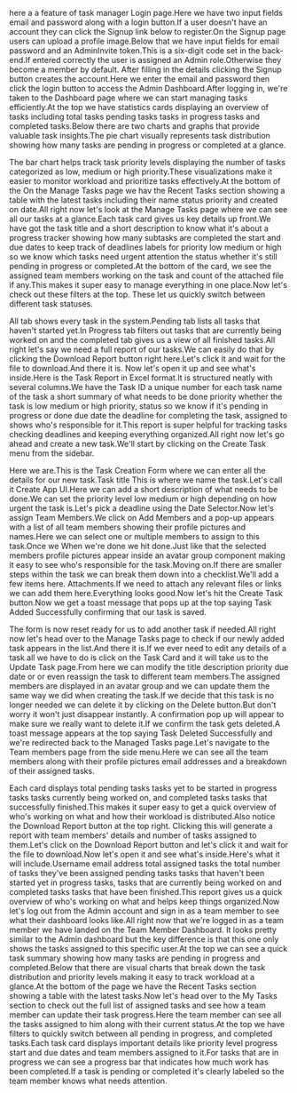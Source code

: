 here a a feature of task manager
Login page.Here we have two input fields email and password along with a login
button.If a user doesn't have an account they can click the Signup link below to register.On the
Signup page users can upload a profile image.Below that we have input
fields for email password and an AdminInvite token.This is a six-digit code set in the back-end.If
entered correctly the user is assigned an Admin role.Otherwise they become a member by default.
After filling in the details clicking the Signup button creates the account.Here we enter the
email and password then click the login button to access the Admin Dashboard.After logging in,
we're taken to the Dashboard page where we can start managing tasks efficiently.At the top we have
statistics cards displaying an overview of tasks including total tasks pending tasks tasks in
progress tasks and completed tasks.Below there are two charts and graphs that provide valuable
task insights.The pie chart visually represents task distribution showing how many tasks are
pending in progress or completed at a glance.

The bar chart helps track task priority levels displaying the number of tasks categorized as low,
medium or high priority.These visualizations make it easier to monitor workload and prioritize tasks
effectively.At the bottom of the On the Manage Tasks page we hav the Recent Tasks section
showing a table with the latest tasks including their name status priority and created on date.All
right now let's look at the Manage Tasks page where we can see all our tasks at a glance.Each task
card gives us key details up front.We have got the task title and a short description to know what it's
about a progress tracker showing how many subtasks are completed the start and due dates to keep
track of deadlines labels for priority low medium or high so we know which tasks need urgent
attention the status whether it's still pending in progress or completed.At the bottom of the card,
we see the assigned team members working on the task and count of the attached file if any.This
makes it super easy to manage everything in one place.Now let's check out these filters at the top.
These let us quickly switch between different task statuses.

All tab shows every task in the system.Pending tab lists all tasks that haven't started yet.In Progress
tab filters out tasks that are currently being worked on and the completed tab gives us a view of all
finished tasks.All right let's say we need a full report of our tasks.We can easily do that by clicking
the Download Report button right here.Let's click it and wait for the file to download.And there it is.
Now let's open it up and see what's inside.Here is the Task Report in Excel format.It is structured
neatly with several columns.We have the Task ID a unique number for each task name of the task a
short summary of what needs to be done priority whether the task is low medium or high priority,
status so we know if it's pending in progress or done due date the deadline for completing the task,
assigned to shows who's responsible for it.This report is super helpful for tracking tasks checking
deadlines and keeping everything organized.All right now let's go ahead and create a new task.We'll
start by clicking on the Create Task menu from the sidebar.

Here we are.This is the Task Creation Form where we can enter all the details for our new task.Task
title This is where we name the task.Let's call it Create App UI.Here we can add a short description
of what needs to be done.We can set the priority level low medium or high depending on how
urgent the task is.Let's pick a deadline using the Date Selector.Now let's assign Team Members.We
click on Add Members and a pop-up appears with a list of all team members showing their profile
pictures and names.Here we can select one or multiple members to assign to this task.Once we
When we're done we hit done.Just like that the selected members profile pictures appear inside an
avatar group component making it easy to see who's responsible for the task.Moving on.If there are
smaller steps within the task we can break them down into a checklist.We'll add a few items here.
Attachments.If we need to attach any relevant files or links we can add them here.Everything looks
good.Now let's hit the Create Task button.Now we get a toast message that pops up at the top
saying Task Added Successfully confirming that our task is saved.

The form is now reset ready for us to add another task if needed.All right now let's head over to
the Manage Tasks page to check if our newly added task appears in the list.And there it is.If we ever
need to edit any details of a task all we have to do is click on the Task Card and it will take us to the
Update Task page.From here we can modify the title description priority due date or or even reassign
the task to different team members.The assigned members are displayed in an avatar group and we can
update them the same way we did when creating the task.If we decide that this task is no longer needed
we can delete it by clicking on the Delete button.But don't worry it won't just disappear instantly.
A confirmation pop up will appear to make sure we really want to delete it.If we confirm the task gets
deleted.A toast message appears at the top saying Task Deleted Successfully and we're redirected back to 
the Managed Tasks page.Let's navigate to the Team members page from the side menu.Here we can see all the
team members along with their profile pictures email addresses and a breakdown of their assigned tasks.

Each card displays total pending tasks tasks yet to be started in progress tasks tasks currently being worked on,
and completed tasks tasks that successfully finished.This makes it super easy to get a quick overview of who's
working on what and how their workload is distributed.Also notice the Download Report button at the top right.
Clicking this will generate a report with team members' details and number of tasks assigned to them.Let's 
click on the Download Report button and let's click it and wait for the file to download.Now let's open it 
and see what's inside.Here's what it will include.Username email address total assigned tasks the total 
number of tasks they've been assigned pending tasks tasks that haven't been started yet in progress tasks,
tasks that are currently being worked on and completed tasks tasks that have been finished.This report gives 
us a quick overview of who's working on what and helps keep things organized.Now let's log out from the Admin
account and sign in as a team member to see what their dashboard looks like.All right now that we're logged in
as a team member we have landed on the Team Member Dashboard. It looks pretty 
similar to the Admin dashboard but the key difference is that this one only shows the tasks assigned to 
this specific user.At the top we can see a quick task summary showing how many tasks are pending in progress 
and completed.Below that there are visual charts that break down the task distribution and priority levels making
it easy to track workload at a glance.At the bottom of the page we have the Recent Tasks section showing a 
table with the latest tasks.Now let's head over to the My Tasks section to check out the full list of assigned 
tasks and see how a team member can update their task progress.Here the team member can see all the tasks assigned 
to him along with their current status.At the top we have filters to quickly switch between all pending in progress,
and completed tasks.Each task card displays important details like priority level progress start and due dates and 
team members assigned to it.For tasks that are in progress we can see a progress bar that indicates how much work has been 
completed.If a task is pending or completed it's clearly labeled so the team member knows what needs attention.
